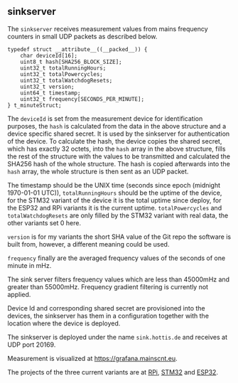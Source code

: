 ## sinkserver

The `sinkserver` receives measurement values from mains frequency counters in small UDP packets as described below.

    typedef struct __attribute__((__packed__)) {
        char deviceId[16];
        uint8_t hash[SHA256_BLOCK_SIZE];
        uint32_t totalRunningHours;
        uint32_t totalPowercycles;
        uint32_t totalWatchdogResets;
        uint32_t version;
        uint64_t timestamp;
        uint32_t frequency[SECONDS_PER_MINUTE];
    } t_minuteStruct;

The `deviceId` is set from the measurement device for identification purposes, the `hash` is calculated from the data in the above structure and a device specific shared secret. It is used by the sinkserver for authentication of the device. To calculate the hash, the device copies the shared secret, which has exactly 32 octets, into the `hash` array in the above structure, fills the rest of the structure with the values to be transmitted and calculated the SHA256 hash of the whole structure. The hash is copied afterwards into the `hash` array, the whole structure is then sent as an UDP packet.

The timestamp should be the UNIX time (seconds since epoch (midnight 1970-01-01 UTC)), `totalRunningHours` should be the uptime of the device, for the STM32 variant of the device it is the total uptime since deploy, for the ESP32 and RPi variants it is the current uptime. `totalPowercycles` and `totalWatchdogResets` are only filled by the STM32 variant with real data, the other variants set 0 here.

`version` is for my variants the short SHA value of the Git repo the software is built from, however, a different meaning could be used.

`frequency` finally are the averaged frequency values of the seconds of one minute in mHz.

The sink server filters frequency values which are less than 45000mHz and greater than 55000mHz. Frequency gradient filtering is currently not applied.

Device Id and corresponding shared secret are provisioned into the devices, the sinkserver has them in a configuration together with the location where the device is deployed.

The sinkserver is deployed under the name `sink.hottis.de` and receives at UDP port 20169.

Measurement is visualized at https://grafana.mainscnt.eu. 

The projects of the three current variants are at [RPi](https://home.hottis.de/gitlab/wolutator/mains-frequency-counter-rpi), [STM32](https://home.hottis.de/gitlab/wolutator/mains-frequency-counter-stm32) and [ESP32](https://home.hottis.de/gitlab/wolutator/mains-frequency-counter-esp32).



